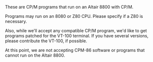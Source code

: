 These are CP/M programs that run on an Altair 8800 with CP/M. 

Programs may run on an 8080 or Z80 CPU. Please specify if a Z80 is necessary. 

Also, while we'll accept any compatible CP/M program, we'd like to get
programs patched for the VT-100 terminal. If you have several versions, please
contribute the VT-100, if possible.

At this point, we are not accepting CPM-86 software or programs that cannot run
on the Altair 8800.
